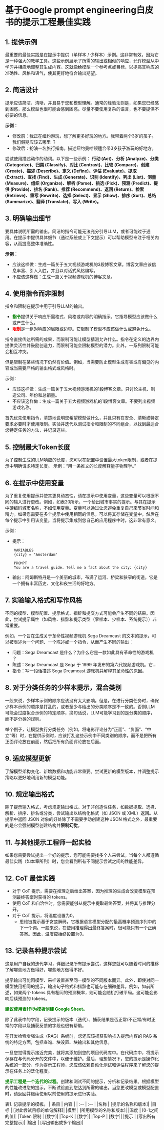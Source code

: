 # 基于Google prompt engineering白皮书的提示工程最佳实践

## 1. 提供示例

最重要的最佳实践是在提示中提供（单样本 / 少样本）示例。这非常有效，因为它是一种强大的教学工具。这些示例展示了所需的输出或相似的响应，允许模型从中学习并相应地调整其生成内容。这就像给模型一个参考点或目标，以提高其响应的准确性、风格和语气，使其更好地符合输出期望。

## 2. 简洁设计

提示应该简洁、清晰，并且易于您和模型理解。通常的经验法则是，如果您已经感到困惑，那么模型也很可能会感到困惑。尽量不要使用复杂的语言，也不要提供不必要的信息。

**示例：**
* 修改前：我正在纽约游玩，想了解更多好玩的地方。我带着两个3岁的孩子。我们假期应该去哪里 ？
* 修改后：扮演一名旅行指南。描述纽约曼哈顿适合带3岁孩子游玩的好地方。

尝试使用描述动作的动词。以下是一些示例：
**行动 (Act)、分析 (Analyze)、分类 (Categorize)、归类 (Classify)、对比 (Contrast)、比较 (Compare)、创建 (Create)、描述 (Describe)、定义 (Define)、评估 (Evaluate)、提取 (Extract)、查找 (Find)、生成 (Generate)、识别 (Identify)、列出 (List)、测量 (Measure)、组织 (Organize)、解析 (Parse)、挑选 (Pick)、预测 (Predict)、提供 (Provide)、排名 (Rank)、推荐 (Recommend)、返回 (Return)、检索 (Retrieve)、重写 (Rewrite)、选择 (Select)、显示 (Show)、排序 (Sort)、总结 (Summarize)、翻译 (Translate)、写入 (Write)。**

## 3. 明确输出细节

要具体说明所需的输出。简洁的指令可能无法充分引导LLM，或者可能过于通用。在提示中提供具体细节（通过系统或上下文提示）可以帮助模型专注于相关内容，从而提高整体准确性。

**示例：**
* 应该这样做：生成一篇关于五大视频游戏机的3段博客文章。博客文章应该信息丰富、引人入胜，并且以对话式风格编写。
* 不应该这样做：生成一篇关于视频游戏机的博客文章。

## 4. 使用指令而非限制

指令和限制在提示中用于引导LLM的输出。
* <font color = 'green'>**<font color = 'green'>指令</font>**</font>提供关于响应所需格式、风格或内容的明确指示。它指导模型应该做什么或产生什么。
* <font color = 'red'>**<font color = 'red'>限制</font>**</font>是一组对响应的局限或边界。它限制了模型不应该做什么或避免什么。

指令直接传达所需的成果，而限制可能让模型猜测允许什么。指令在定义的边界内提供灵活性并鼓励创造力，而限制可能会限制模型的潜力。此外，一系列限制可能会相互冲突。

但是限制在某些情况下仍然有价值。例如，当需要防止模型生成有害或有偏见的内容或当需要严格的输出格式或风格时。

示例：
* 应该这样做：生成一篇关于五大视频游戏机的1段博客文章。只讨论主机、制造公司、年份和总销量。
* 不应该这样做：生成一篇关于五大视频游戏机的1段博客文章。不要列出视频游戏名称。

首先优先使用指令，清楚地说明您希望模型做什么，并且只有在安全、清晰或特定要求必要时才使用限制。实验并迭代以测试指令和限制的不同组合，以找到最适合您特定任务的方法，并记录这些。

## 5. 控制最大Token长度

为了控制生成的LLM响应的长度，您可以在配置中设置最大token限制，或者在提示中明确请求特定长度。
示例：“用一条推文的长度解释量子物理学。”

## 6. 在提示中使用变量

为了重复使用提示并使其更具动态性，请在提示中使用变量，这些变量可以根据不同的输入进行更改。例如，如表20所示，一个给出城市事实的提示。与其在提示中硬编码城市名称，不如使用变量。变量可以通过让您避免重复自己来节省时间和精力。如果您需要在多个提示中使用相同的信息，可以将其存储在变量中，然后在每个提示中引用该变量。当将提示集成到您自己的应用程序中时，这非常有意义。

示例：
* 提示：
```
    VARIABLES
    {city} = "Amsterdam"

    PROMPT
    You are a travel guide. Tell me a fact about the city: {city} 
```
* 输出：阿姆斯特丹是一个美丽的城市，布满了运河、桥梁和狭窄的街道。它是一个拥有丰富历史、文化和夜生活的好地方。

## 7. 实验输入格式和写作风格

不同的模型、模型配置、提示格式、措辞和提交方式可能会产生不同的结果。因此，尝试提示属性（如风格、措辞和提示类型（零样本、少样本、系统提示））非常重要。

例如，一个旨在生成关于革命性视频游戏机 Sega Dreamcast 的文本的提示，可以被表述为一个问题、一个陈述或一个指令，从而产生不同的输出：
* 问题：Sega Dreamcast 是什么？为什么它是一款如此具有革命性的游戏机 ？
* 陈述：Sega Dreamcast 是 Sega 于 1999 年发布的第六代视频游戏机。它... 
* 指令：写一段话描述 Sega Dreamcast 游戏机并解释其革命性的原因。

## 8. 对于分类任务的少样本提示，混合类别

一般来说，少样本示例的顺序应该没有太大影响。但是，在进行分类任务时，确保少样本示例的顺序是打乱的，或者至少与给出的分类顺序是不一致的。否则LLM可能会过度拟合示例的特定顺序，换句话说，LLM可能学习到的是分类的顺序，而不是分类的规则。

举个例子，让模型执行分类任务（例如，将电影评论分为“正面”、“负面”、“中立”等）时，在提供示例时，应该打乱这些示例中不同类别的顺序，而不是把所有正面评论放在前面，然后把所有负面评论放在后面。

## 9. 适应模型更新

了解模型架构变化、新增数据和功能非常重要。尝试更新的模型版本，并调整提示策略以更好地利用新的模型功能。

## 10. 规定输出格式

除了提示输入格式，考虑规定输出格式。对于非创造性任务，如数据提取、选择、解析、排序、排名或分类，尝试输出以结构化格式（如 JSON 或 XML）返回。从提示中返回 JSON 对象的好处除了不需要手动创建这种 JSON 格式之外，最重要的是它会强制模型创建结构并**限制幻觉**。

## 11. 与其他提示工程师一起实验

如果您需要尝试提出一个好的提示，您可能需要找多个人来尝试。当每个人都遵循最佳实践（如本章所列）时，您会看到所有不同提示尝试之间的性能差异。

## 12. CoT 最佳实践

* 对于 CoT 提示，需要在推理之后给出答案，因为推理的生成会改变模型在预测最终答案时获得的 tokens。
* 使用 CoT 和自洽性时，您需要能够从提示中提取最终答案，并将其与推理分开。
* 对于 CoT 提示，将温度设置为0。
    * 思维链提示基于贪婪解码，它根据语言模型分配的最高概率预测序列中的下一个词。一般来说，在使用推理得出最终答案时，很可能只有一个正确答案。因此，温度应始终设置为0。

## 13. 记录各种提示尝试

这是用户自我的迭代学习，详细记录所有提示尝试，这样您就可以随着时间的推移了解哪些地方做得好，哪些地方做得不好。

提示输出可能因模型、采样设置甚至同一模型的不同版本而异。此外，即使对同一模型使用相同的提示，输出句子格式和措辞也可能存在细微差异。例如，如前所述，如果两个 tokens 具有相同的预测概率，则可能会随机打破平局。这可能会影响后续预测的 tokens。

<font color = 'green'>**<font color = 'green'>建议使用表1作为模板创建 Google Sheet。</font>**</font>

除了此表中的字段，记录提示的版本（迭代）、捕获结果是否正常/不正常/有时正常的字段以及捕获反馈的字段也很有帮助。

在开发检索增强生成（RAG）系统时，您还应该捕获影响插入提示内容的 RAG 系统的特定方面，包括查询、块设置、块输出和其他信息。

一旦您觉得提示接近完美，就将其添加到您的项目代码库中。在代码库中，将提示保存在与代码分开的文件中，以便于维护。最后，理想情况下，您的提示是操作化系统的一部分，作为提示工程师，您应该依赖自动化测试和评估程序来了解您的提示在任务上的泛化程度。

<font color = 'green'>**<font color = 'green'>提示工程是一个迭代的过程。</font>**</font>创建和测试不同的提示，分析和记录结果。根据模型的性能改进您的提示。不断试验直到您达到所需的输出。当您更改模型或模型配置时，请返回并继续使用以前使用的提示进行实验。

表1. 记录提示的模板。
| 条目   | 内容 |
| :-- | :-- |
|名称 | [提示的名称和版本]|
|目标 | [对此尝试目标的单句解释]|
|模型 | [所用模型的名称和版本]|
|温度 | [0-1之间的值]|
|Token 限制 | [数字]|
|Top-K | [数字]|
|Top-P | [数字]|
|提示 | [写出所有完整提示]|
|输出 | [写出输出或多个输出]|
